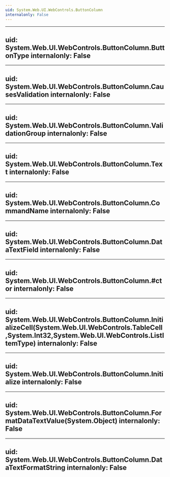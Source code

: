 ```yaml
---
uid: System.Web.UI.WebControls.ButtonColumn
internalonly: False
---
```


---
uid: System.Web.UI.WebControls.ButtonColumn.ButtonType
internalonly: False
---

---
uid: System.Web.UI.WebControls.ButtonColumn.CausesValidation
internalonly: False
---

---
uid: System.Web.UI.WebControls.ButtonColumn.ValidationGroup
internalonly: False
---

---
uid: System.Web.UI.WebControls.ButtonColumn.Text
internalonly: False
---

---
uid: System.Web.UI.WebControls.ButtonColumn.CommandName
internalonly: False
---

---
uid: System.Web.UI.WebControls.ButtonColumn.DataTextField
internalonly: False
---

---
uid: System.Web.UI.WebControls.ButtonColumn.#ctor
internalonly: False
---

---
uid: System.Web.UI.WebControls.ButtonColumn.InitializeCell(System.Web.UI.WebControls.TableCell,System.Int32,System.Web.UI.WebControls.ListItemType)
internalonly: False
---

---
uid: System.Web.UI.WebControls.ButtonColumn.Initialize
internalonly: False
---

---
uid: System.Web.UI.WebControls.ButtonColumn.FormatDataTextValue(System.Object)
internalonly: False
---

---
uid: System.Web.UI.WebControls.ButtonColumn.DataTextFormatString
internalonly: False
---
